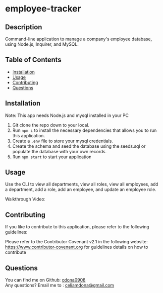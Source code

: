 # employee-tracker

 ## Description
 
  Command-line application to manage a company's employee database, using Node.js, Inquirer, and MySQL.

 ## Table of Contents  

  - [Installation](#installation)
  - [Usage](#usage)  
  - [Contributing](#contributing) 
  - [Questions](#questions)

 ## Installation

  Note: This app needs Node.js and mysql installed in your PC

 1. Git clone the repo down to your local.
 2. Run `npm i` to install the  necessary dependencies that allows you to run this application.
 3. Create a `.env` file to store your mysql credentials.
 4. Create the schema and seed the database using the seeds.sql or populate the database with your own records.
 5. Run `npm start` to start your application

 ## Usage

 Use the CLI to view all departments, view all roles, view all employees, add a department, add a role, add an employee, and update an employee role.

 Walkthrough Video:

 ## Contributing
  
  If you like to contribute to this application, please refer to the following guidelines:

  Please refer to the Contributor Covenant v2.1 in the following  website: https://www.contributor-covenant.org for guidelines details on how to contribute

 
 
  ## Questions

  You can find me on Github: [cdona0908](https://github.com/cdona0908) <br>
  Any questions? Email me to : celiamdona@gmail.com


